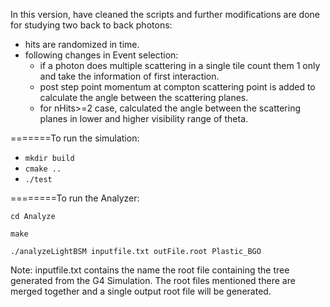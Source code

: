 In this version, have cleaned the scripts and further modifications are done for studying two back to back photons:
- hits are randomized in time.
- following changes in Event selection:
  - if a photon does multiple scattering in a single tile count them 1 only and take the information of first interaction.
  - post step point momentum at compton scattering point is added to calculate the angle between the scattering planes.
  - for nHits>=2 case, calculated the angle between the scattering planes in lower and higher visibility range of theta. 

=======To run the simulation:
- `mkdir build`
- `cmake ..`
- `./test`

========To run the Analyzer:

`cd Analyze`

`make`

`./analyzeLightBSM inputfile.txt outFile.root Plastic_BGO`

Note: inputfile.txt contains the name the root file containing the tree generated from the G4 Simulation. The root files mentioned there are merged together and a single output root file will be generated.